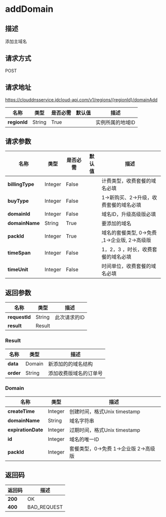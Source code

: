 # addDomain


## 描述
添加主域名

## 请求方式
POST

## 请求地址
https://clouddnsservice.jdcloud-api.com/v1/regions/{regionId}/domainAdd

|名称|类型|是否必需|默认值|描述|
|---|---|---|---|---|
|**regionId**|String|True||实例所属的地域ID|

## 请求参数
|名称|类型|是否必需|默认值|描述|
|---|---|---|---|---|
|**billingType**|Integer|False||计费类型，收费套餐的域名必填|
|**buyType**|Integer|False||1->新购买、2->升级，收费套餐的域名必填|
|**domainId**|Integer|False||域名ID，升级高级版必填|
|**domainName**|String|True||要添加的域名|
|**packId**|Integer|True||域名的套餐类型, 0->免费 ,1->企业版, 2->高级版|
|**timeSpan**|Integer|False||1，2，3 ，时长，收费套餐的域名必填|
|**timeUnit**|Integer|False||时间单位，收费套餐的域名必填|


## 返回参数
|名称|类型|描述|
|---|---|---|
|**requestId**|String|此次请求的ID|
|**result**|Result||


### Result
|名称|类型|描述|
|---|---|---|
|**data**|Domain|新添加的的域名结构|
|**order**|String|添加收费版域名的订单号|
### Domain
|名称|类型|描述|
|---|---|---|
|**createTime**|Integer|创建时间，格式Unix timestamp|
|**domainName**|String|域名字符串|
|**expirationDate**|Integer|过期时间，格式Unix timestamp|
|**id**|Integer|域名的唯一ID|
|**packId**|Integer|套餐类型，0->免费 1->企业版 2->高级版|

## 返回码
|返回码|描述|
|---|---|
|**200**|OK|
|**400**|BAD_REQUEST|
